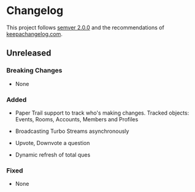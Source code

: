 # Changelog

This project follows [semver 2.0.0](http://semver.org/spec/v2.0.0.html) and the
recommendations of [keepachangelog.com](http://keepachangelog.com/).

## Unreleased

### Breaking Changes

- None

### Added

- Paper Trail support to track who's making changes. Tracked objects: Events, Rooms, Accounts, Members and Profiles

- Broadcasting Turbo Streams asynchronously

- Upvote, Downvote a question

- Dynamic refresh of total ques

### Fixed

- None
